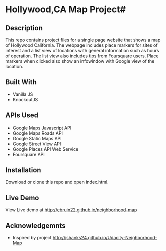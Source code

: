 # Hollywood,CA Map Project#


## Description ##

This repo contains project files for a single page website that shows a map of Hollywood California. The webpage includes place markers for sites of interest and a list view of locations with general information such as hours of operation. The list view also includes tips from Foursquare users. Place markers when clicked also show an infowindow with Google view of the location.

## Built With ##
* Vanilla JS
* KnockoutJS


## APIs Used ##

* Google Maps Javascript API
* Google Maps Roads API
* Google Static Maps API
* Google Street View API
* Google Places API Web Service 
* Foursquare API

## Installation ##

Download or clone this repo and open index.html.

## Live Demo ##
View Live demo at http://ebruin22.github.io/neighborhood-map

## Acknowledgemnts ##
* Inspired by project http://jshanks24.github.io/Udacity-Neighborhood-Map

